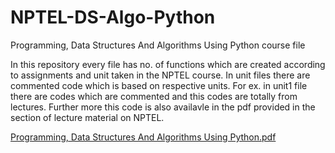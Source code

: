 # NPTEL-DS-Algo-Python
 Programming, Data Structures And Algorithms Using Python course file

In this repository every file has no. of functions which are created according to assignments and unit taken in the NPTEL course.
In unit files there are commented code which is based on respective units.
For ex. in unit1 file there are codes which are commented and this codes are totally from lectures.
Further more this code is also availavle in the pdf provided in the section of lecture material on NPTEL.

[Programming, Data Structures And Algorithms Using Python.pdf](https://github.com/Advanced-Boy-Shreyash/NPTEL-DS-Algo-Python/files/12873343/Programming.Data.Structures.And.Algorithms.Using.Python.pdf)
